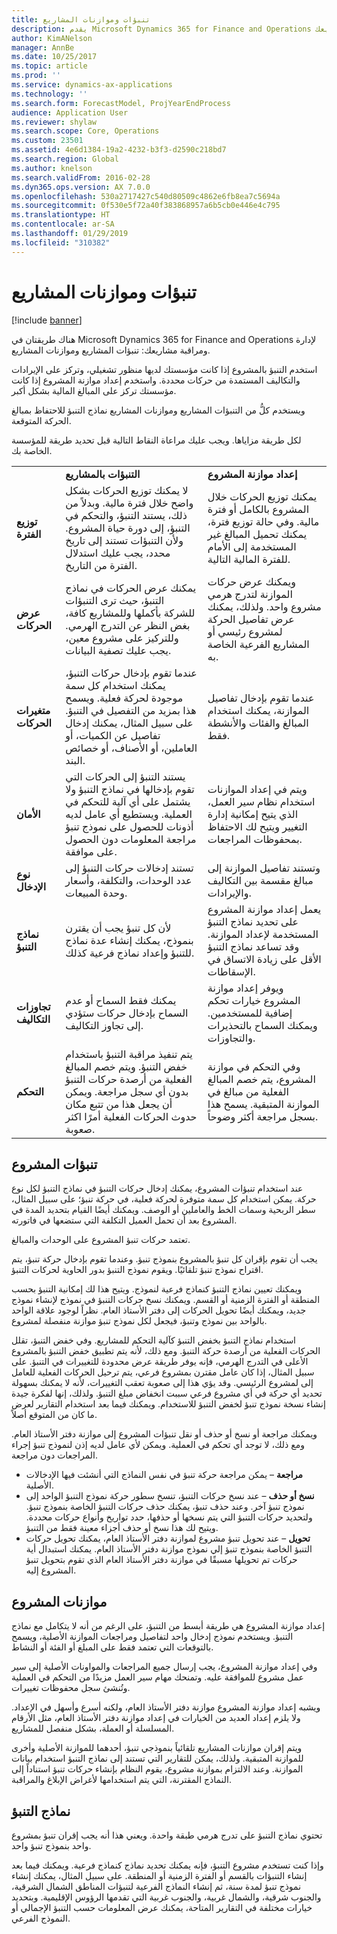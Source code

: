 ```yaml
---
title: تنبؤات وموازنات المشاريع
description: يقدم Microsoft Dynamics 365 for Finance and Operations تنبؤات المشاريع وموازنات المشاريع لإدارة ومراقبة مشاريعك.
author: KimANelson
manager: AnnBe
ms.date: 10/25/2017
ms.topic: article
ms.prod: ''
ms.service: dynamics-ax-applications
ms.technology: ''
ms.search.form: ForecastModel, ProjYearEndProcess
audience: Application User
ms.reviewer: shylaw
ms.search.scope: Core, Operations
ms.custom: 23501
ms.assetid: 4e6d1384-19a2-4232-b3f3-d2590c218bd7
ms.search.region: Global
ms.author: knelson
ms.search.validFrom: 2016-02-28
ms.dyn365.ops.version: AX 7.0.0
ms.openlocfilehash: 530a2717427c540d80509c4862e6fb8ea7c5694a
ms.sourcegitcommit: 0f530e5f72a40f383868957a6b5cb0e446e4c795
ms.translationtype: HT
ms.contentlocale: ar-SA
ms.lasthandoff: 01/29/2019
ms.locfileid: "310382"
---
```

# <a name="project-forecasts-and-budgets"></a>تنبؤات وموازنات المشاريع

[!include [banner](../includes/banner.md)]

هناك طريقتان في Microsoft Dynamics 365 for Finance and Operations لإدارة ومراقبة مشاريعك: تنبؤات المشاريع وموازنات المشاريع. 

استخدم التنبؤ بالمشروع إذا كانت مؤسستك لديها منظور تشغيلي، وتركز على الإيرادات والتكاليف المستمدة من حركات محددة. واستخدم إعداد موازنة المشروع إذا كانت مؤسستك تركز على المبالغ المالية بشكل أكبر. 

ويستخدم كلُّ من التنبؤات المشاريع وموازنات المشاريع نماذج التنبؤ للاحتفاظ بمبالغ الحركة المتوقعة. 

لكل طريقة مزاياها. ويجب عليك مراعاة النقاط التالية قبل تحديد طريقة للمؤسسة الخاصة بك.

|                           |                                          |                                                    |
|---------------------------|------------------------------------------|----------------------------------------------------|
|                           | **التنبؤات بالمشاريع**                  | **إعداد موازنة المشروع**                              |
| **توزيع الفترة**     | لا يمكنك توزيع الحركات بشكل واضح خلال فترة مالية. وبدلاً من ذلك، يستند التنبؤ، والتحكم في التنبؤ، إلى دورة حياة المشروع. ولأن التنبؤات تستند إلى تاريخ محدد، يجب عليك استدلال الفترة من التاريخ. | يمكنك توزيع الحركات خلال المشروع بالكامل أو فترة مالية. وفي حالة توزيع فترة، يمكنك تحميل المبالغ غير المستخدمة إلى الأمام للفترة المالية التالية. |
| **عرض الحركات**  | يمكنك عرض الحركات في نماذج التنبؤ، حيث ترى التنبؤات للشركة بأكملها وللمشاريع كافة، بغض النظر عن التدرج الهرمي. وللتركيز على مشروع معين، يجب عليك تصفية البيانات.                                       | ويمكنك عرض حركات الموازنة لتدرج هرمي مشروع واحد. ولذلك، يمكنك عرض تفاصيل الحركة لمشروع رئيسي أو المشاريع الفرعية الخاصة به.                 |
| **متغيرات الحركات** | عندما تقوم بإدخال حركات التنبؤ، يمكنك استخدام كل سمة موجودة لحركة فعلية. ويسمح هذا بمزيد من التفصيل في التنبؤ. على سبيل المثال، يمكنك إدخال تفاصيل عن الكميات، أو العاملين، أو الأصناف، أو خصائص البند.         | عندما تقوم بإدخال تفاصيل الموازنة، يمكنك استخدام المبالغ والفئات والأنشطة فقط.                    |
| **الأمان**              | يستند التنبؤ إلى الحركات التي تقوم بإدخالها في نماذج التنبؤ ولا يشتمل على أي آلية للتحكم في العملية. ويستطيع أي عامل لديه أذونات للحصول على نموذج تنبؤ مراجعة المعلومات دون الحصول على موافقة.                                        | ويتم في إعداد الموازنات استخدام نظام سير العمل، الذي يتيح إمكانية إدارة التغيير ويتيح لك الاحتفاظ بمحفوظات المراجعات.         |
| **نوع الإدخال**           | تستند إدخالات حركات التنبؤ إلى عدد الوحدات، والتكلفة، وأسعار وحدة المبيعات.  | وتستند تفاصيل الموازنة إلى مبالغ مقسمة بين التكاليف والإيرادات.                                          |
| **نماذج التنبؤ**       | لأن كل تنبؤ يجب أن يقترن بنموذج، يمكنك إنشاء عدة نماذج للتنبؤ وإعداد نماذج فرعية كذلك.           | يعمل إعداد موازنة المشروع على تحديد نماذج التنبؤ المستخدمة لإعداد الموازنة. وقد تساعد نماذج التنبؤ الأقل على زيادة الاتساق في الإسقاطات.                           |
| **تجاوزات التكاليف**         | يمكنك فقط السماح أو عدم السماح بإدخال حركات ستؤدي إلى تجاوز التكاليف.   | ويوفر إعداد موازنة المشروع خيارات تحكم إضافية للمستخدمين. ويمكنك السماح بالتحذيرات والتجاوزات.                    |
| **التحكم**               | يتم تنفيذ مراقبة التنبؤ باستخدام خفض التنبؤ. ويتم خصم المبالغ الفعلية من أرصدة حركات التنبؤ بدون أي سجل مراجعة. ويمكن أن يجعل هذا من تتبع مكان حدوث الحركات الفعلية أمرًا اكثر صعوبة.                   | وفي التحكم في موازنة المشروع، يتم خصم المبالغ الفعلية من مبالغ في الموازنة المتبقية. يسمح هذا بسجل مراجعة أكثر وضوحاً.                                   |

## <a name="project-forecasts"></a>تنبؤات المشروع
عند استخدام تنبؤات المشروع، يمكنك إدخال حركات التنبؤ في نماذج التنبؤ لكل نوع حركة. يمكن استخدام كل سمة متوفرة لحركة فعلية، في حركة تنبؤ؛ على سبيل المثال، سطر الربحية وسمات الخط والعاملين أو الوصف. ويمكنك أيضًا القيام بتحديد المدة في المشروع بعد أن تحمل العميل التكلفة التي ستضعها في فاتورته. 

تعتمد حركات تنبؤ المشروع على الوحدات والمبالغ. 

يجب أن تقوم بإقران كل تنبؤ بالمشروع بنموذج تنبؤ. وعندما تقوم بإدخال حركة تنبؤ، يتم اقتراح نموذج تنبؤ تلقائيًا. ويقوم نموذج التنبؤ بدور الحاوية لحركات التنبؤ. 

ويمكنك تعيين نماذج التنبؤ كنماذج فرعية لنموذج. ويتيح هذا لك إمكانية التنبؤ بحسب المنطقة أو الفترة الزمنية أو القسم. ويمكنك نسخ حركات التنبؤ في نموذج لإنشاء نموذج جديد، ويمكنك أيضًا تحويل الحركات إلى دفتر الأستاذ العام. نظراً لوجود علاقة الواحد بالواحد بين نموذج وتنبؤ، فيجعل لكل نموذج تنبؤ موازنة منفصلة لمشروع. 

استخدام نماذج التنبؤ بخفض التنبؤ كآلية التحكم للمشاريع. وفي خفض التنبؤ، تقلل الحركات الفعلية من أرصدة حركة التنبؤ. ومع ذلك، لأنه يتم تطبيق خفض التنبؤ بالمشروع الأعلى في التدرج الهرمي، فإنه يوفر طريقة عرض محدودة للتغييرات في التنبؤ. على سبيل المثال، إذا كان عامل مقترن بمشروع فرعي، يتم ترحيل الحركات الفعلية للعامل إلى لمشروع الرئيسي. وقد يؤي هذا إلى صعوبة تعقب التغييرات، لأنه لا يمكنك بسهولة تحديد أي حركة في أي مشروع فرعي سببت انخفاض مبلغ التنبؤ. ولذلك، إنها لفكرة جيدة إنشاء نسخة نموذج تنبؤ لخفض التنبؤ للاستخدام. ويمكنك فيما بعد استخدام التقارير لعرض ما كان من المتوقع أصلاً. 

ويمكنك مراجعة أو نسخ أو حذف أو نقل تنبؤات المشروع إلى موازنة دفتر الأستاذ العام. ومع ذلك، لا توجد أي تحكم في العملية. ويمكن لأي عامل لديه إذن لنموذج تنبؤ إجراء المراجعات دون مراجعة.

-   **مراجعة** – يمكن مراجعة حركة تنبؤ في نفس النماذج التي أنشئت فيها الإدخالات الأصلية.
-   **نسخ أو حذف** – عند نسخ حركات التنبؤ، تنسخ سطور حركة نموذج التنبؤ الواحد إلى نموذج تنبؤ آخر. وعند حذف تنبؤ، يمكنك حذف حركات التنبؤ الخاصة بنموذج تنبؤ. ولتحديد حركات التنبؤ التي يتم نسخها أو حذفها، حدد تواريخ وأنواع حركات محددة. ويتيح لك هذا نسخ أو حذف أجزاء معينة فقط من التنبؤ.
-   **تحويل** – عند تحويل تنبؤ مشروع لموازنة دفتر الأستاذ العام، يمكنك تحويل حركات التنبؤ الخاصة بنموذج تنبؤ إلي نموذج موازنة دفتر الأستاذ العام. يمكنك استبدال أية حركات تم تحويلها مسبقًا في موازنة دفتر الأستاذ العام الذي تقوم بتحويل تنبؤ المشروع إليه.

## <a name="project-budgets"></a>موازنات المشروع
إعداد موازنة المشروع هي طريقة أبسط من التنبؤ، على الرغم من أنه لا يتكامل مع نماذج التنبؤ. ويستخدم نموذج إدخال واحد لتفاصيل ومراجعات الموازنة الأصلية، ويسمح بالتوقعات التي تعتمد فقط على المبلغ أو الفئة أو النشاط. 

وفي إعداد موازنة المشروع، يجب إرسال جميع المراجعات والمواونات الأصلية إلى سير عمل مشروع للموافقة عليه. وتمنحك مهام سير العمل مزيدًا من التحكم في العملية وتُنشئ سجل محفوظات تغييرات. 

ويشبه إعداد موازنة المشروع موازنة دفتر الأستاذ العام، ولكنه أسرع وأسهل في الإعداد. ولا يلزم إعداد العديد من الخيارات في إعداد موازنة دفتر الأستاذ العام، مثل الأرقام المسلسلة أو العملة، بشكل منفصل للمشاريع.

ويتم إقران موازنات المشاريع تلقائياً بنموذجي تنبؤ، أحدهما للموازنة الأصلية وأخرى للموازنة المتبقية. ولذلك، يمكن للتقارير التي تستند إلى نماذج التنبؤ استخدام بيانات الموازنة. وعند الالتزام بموازنة مشروع، يقوم النظام بإنشاء حركات تنبؤ استناداً إلى النماذج المقترنة، التي يتم استخدامها لأغراض الإبلاغ والمراقبة.

## <a name="forecast-models"></a>نماذج التنبؤ
تحتوي نماذج التنبؤ على تدرج هرمي طبقة واحدة. ويعني هذا أنه يجب إقران تنبؤ بمشروع واحد بنموذج تنبؤ واحد.

‏‫وإذا كنت تستخدم مشروع التنبؤ، فإنه يمكنك تحديد نماذج كنماذج فرعية. ويمكنك فيما بعد إنشاء التنبؤات بالقسم أو الفترة الزمنية أو المنطقة.‬ على سبيل المثال، يمكنك إنشاء نموذج تنبؤ لمدة سنة، ثم إنشاء النماذج الفرعية لتنبؤات المناطق الشمال الشرقية، والجنوب شرقية، والشمال غربية، والجنوب غربية التي تقدمها الرؤوس الإقليمية. وبتحديد خيارات مختلفة في التقارير المتاحة، يمكنك عرض المعلومات حسب التنبؤ الإجمالي أو النموذج الفرعي.



